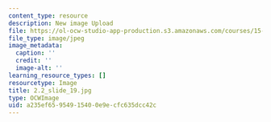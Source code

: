 ```yaml
---
content_type: resource
description: New image Upload
file: https://ol-ocw-studio-app-production.s3.amazonaws.com/courses/15-s21-nuts-and-bolts-of-business-plans-january-iap-2014/a235ef65954915400e9ecfc635dcc42c_2.2_slide_19.jpg
file_type: image/jpeg
image_metadata:
  caption: ''
  credit: ''
  image-alt: ''
learning_resource_types: []
resourcetype: Image
title: 2.2_slide_19.jpg
type: OCWImage
uid: a235ef65-9549-1540-0e9e-cfc635dcc42c
---
```


